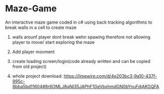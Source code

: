 # Maze-Game


An interactive maze game coded in c# using back tracking algorithms to break walls in a cell to create maze

1. walls arounf player dont break wehn spawing therefore not allowing player to move/ start exploring the maze
2. Add player movment
3. create loading screen/login(code already written and can be copied from old project)

4. whole project download: https://limewire.com/d/4e203bc3-9a10-437f-995c-8bba5bd11604#8r6OMLJ8qNI35JAPhF1GeVbxhmdGN0bYnuFdjAKGQFA
